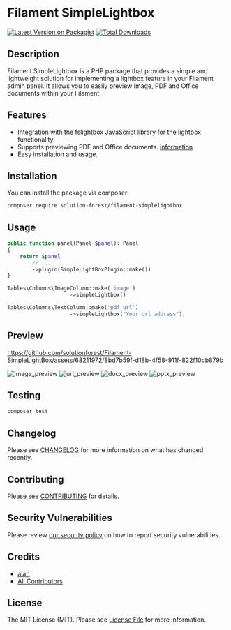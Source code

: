 # Filament SimpleLightbox

[![Latest Version on Packagist](https://img.shields.io/packagist/v/solution-forest/filament-simplelightbox.svg?style=flat-square)](https://packagist.org/packages/solution-forest/filament-simplelightbox)
[![Total Downloads](https://img.shields.io/packagist/dt/solution-forest/filament-simplelightbox.svg?style=flat-square)](https://packagist.org/packages/solution-forest/filament-simplelightbox)


## Description 

Filament SimpleLightbox is a PHP package that provides a simple and lightweight solution for implementing a lightbox feature in your Filament admin panel. It allows you to easily preview Image, PDF and Office documents within your Filament.

## Features
- Integration with the [fslightbox](https://github.com/banthagroup/fslightbox "fslightbox")  JavaScript library for the lightbox functionality.
- Supports previewing PDF and Office documents. [information](https://gist.github.com/theel0ja/b9e44a961f892ccf43e217ab74b9417b "information")
- Easy installation and usage.

## Installation

You can install the package via composer:

```bash
composer require solution-forest/filament-simplelightbox
```

## Usage

```php
public function panel(Panel $panel): Panel
{
    return $panel
        // ...
        ->plugin(SimpleLightBoxPlugin::make())
}
```

```php
Tables\Columns\ImageColumn::make('image')
                    ->simpleLightbox()
```

```php
Tables\Columns\TextColumn::make('pdf_url')
                    ->simpleLightbox("Your Url address"),
```

## Preview



https://github.com/solutionforest/Filament-SimpleLightBox/assets/68211972/8bd7b59f-d18b-4f58-911f-822f10cb879b

![image_preview](https://github.com/solutionforest/Filament-SimpleLightBox/assets/68211972/5360c521-1dba-4dd5-88df-cffae21f5b62)
![url_preview](https://github.com/solutionforest/Filament-SimpleLightBox/assets/68211972/698cc9f0-11ce-4106-832b-f58ce83a36e3)
![docx_preview](https://github.com/solutionforest/Filament-SimpleLightBox/assets/68211972/7891ad1e-a601-47b5-ac0f-ba0ba7b85554)
![pptx_preview](https://github.com/solutionforest/Filament-SimpleLightBox/assets/68211972/64cf6bae-d349-4e02-a6e1-a646abd5d508)


## Testing

```bash
composer test
```

## Changelog

Please see [CHANGELOG](CHANGELOG.md) for more information on what has changed recently.

## Contributing

Please see [CONTRIBUTING](.github/CONTRIBUTING.md) for details.

## Security Vulnerabilities

Please review [our security policy](../../security/policy) on how to report security vulnerabilities.

## Credits

- [alan](https://github.com/solutionforest)
- [All Contributors](../../contributors)

## License

The MIT License (MIT). Please see [License File](LICENSE.md) for more information.
